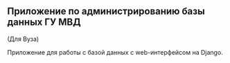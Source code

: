 ## Приложение по администрированию базы данных ГУ МВД 
(Для Вуза)

Приложение для работы с базой данных с web-интерфейсом на Django.

